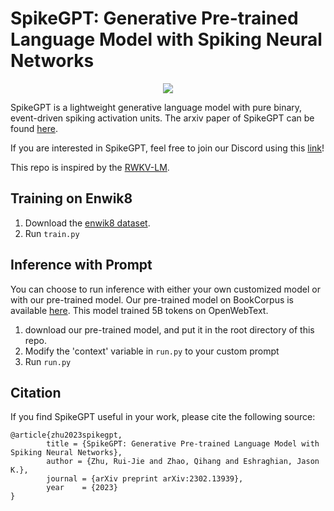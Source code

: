# SpikeGPT: Generative Pre-trained Language Model with Spiking Neural Networks

<p align="center" float="center">
  <img src="https://github.com/ridgerchu/SpikeGPT/blob/master/static/spikegpt.png"/>
</p>

SpikeGPT is a lightweight generative language model with pure binary, event-driven spiking activation units. The arxiv paper of SpikeGPT can be found [here](https://arxiv.org/abs/2302.13939).

If you are interested in SpikeGPT, feel free to join our Discord using this [link](https://discord.gg/gdUpuTJ6QZ)!

This repo is inspired by the [RWKV-LM](https://github.com/BlinkDL/RWKV-LM).

## Training on Enwik8

1. Download the [enwik8 dataset](https://data.deepai.org/enwik8.zip).
2. Run `train.py`

## Inference with Prompt

You can choose to run inference with either your own customized model or with our pre-trained model. Our pre-trained model on BookCorpus is available [here](https://huggingface.co/ridger/SpikeGPT-OpenWebText-216M). This model trained 5B tokens on OpenWebText. 
1. download our pre-trained model, and put it in the root directory of this repo.
2. Modify the  'context' variable in `run.py` to your custom prompt
3. Run `run.py`



## Citation


If you find SpikeGPT useful in your work, please cite the following source:

```
@article{zhu2023spikegpt,
        title = {SpikeGPT: Generative Pre-trained Language Model with Spiking Neural Networks},
        author = {Zhu, Rui-Jie and Zhao, Qihang and Eshraghian, Jason K.},
        journal = {arXiv preprint arXiv:2302.13939},
        year    = {2023}
}
```
